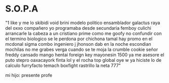 # S.O.P.A
"1 like y me lo skibidi void brini modelo politico ensamblador galactus raya del oxxo compañero yo programaba desde secundaria femboy culichi arrancarle la cabeza a un cristiano prime como me goofy no confundir con el termino biologico se le perdona por chichona tamal hay promo en el mcdonal sigma combo ingeniero j jhonson dab en la noche escondian mochilas no me grabes verga cuando se te moja la crumble cookie señor freddy cansado mango hentai foreign key mayonesin 1500 ya me asesore el puto stepro oaxacayork finta lol y el rocha top global oye w ya hiciste lo de calculo furryfacto temach boxfight rastrillo la neta 777"

mi hijo: presente profe
